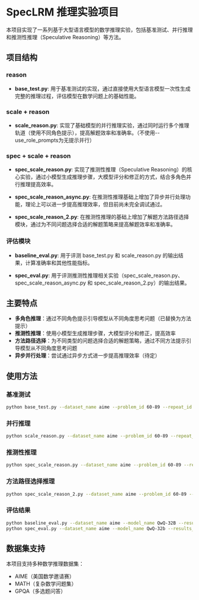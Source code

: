 # SpecLRM 推理实验项目

本项目实现了一系列基于大型语言模型的数学推理实验，包括基准测试、并行推理和推测性推理（Speculative Reasoning）等方法。

## 项目结构

### reason

- **base_test.py**: 用于基准测试的实现，通过直接使用大型语言模型一次性生成完整的推理过程，评估模型在数学问题上的基础性能。

### scale + reason

- **scale_reason.py**: 实现了基础模型的并行推理实验，通过同时运行多个推理轨道（使用不同角色提示），提高解题效率和准确率。（不使用--use_role_prompts为无提示并行）

### spec + scale + reason

- **spec_scale_reason.py**: 实现了推测性推理（Speculative Reasoning）的核心实验，通过小模型生成推理步骤，大模型评分和修正的方式，结合多角色并行推理提高效率。

- **spec_scale_reason_async.py**: 在推测性推理基础上增加了异步并行处理功能，理论上可以进一步提高推理效率，但目前尚未完全调试通过。

- **spec_scale_reason_2.py**: 在推测性推理的基础上增加了解题方法路径选择模块，通过为不同问题选择合适的解题策略来提高解题效率和准确率。

### 评估模块

- **baseline_eval.py**: 用于评测 base_test.py 和 scale_reason.py 的输出结果，计算准确率和其他性能指标。

- **spec_eval.py**: 用于评测推测性推理相关实验（spec_scale_reason.py、spec_scale_reason_async.py 和 spec_scale_reason_2.py）的输出结果。

## 主要特点

- **多角色推理**：通过不同角色提示引导模型从不同角度思考问题（已替换为方法提示）
- **推测性推理**：使用小模型生成推理步骤，大模型评分和修正，提高效率
- **方法路径选择**：为不同类型的问题选择合适的解题策略，通过不同方法提示引导模型从不同角度思考问题
- **异步并行处理**：尝试通过异步方式进一步提高推理效率（待定）

## 使用方法

### 基准测试

```bash
python base_test.py --dataset_name aime --problem_id 60-89 --repeat_id 3 --model_name Qwen/QwQ-32B --output_dir results/baseline_vllm_test
```

### 并行推理

```bash
python scale_reason.py --dataset_name aime --problem_id 60-89 --repeat_id 3 --model_name Qwen/QwQ-32B --output_dir results/scale_reason --use_role_prompts
```

### 推测性推理

```bash
python spec_scale_reason.py --dataset_name aime --problem_id 60-89 --repeat_id 3 --output_dir results/spec_scale_Inf --score_threshold 7.0 --token_budget 8192 --score_method greedy
```

### 方法路径选择推理

```bash
python spec_scale_reason_2.py --dataset_name aime --problem_id 60-89 --repeat_id 3 --output_dir results/spec_scale_m --score_threshold 7.0 --token_budget 8192 --score_method greedy --method_num 3
```

### 评估结果

```bash
python baseline_eval.py --dataset_name aime --model_name QwQ-32B --results_dir results/baseline_vllm_test
python spec_eval.py --dataset_name aime --model_name QwQ-32b --results_dir results/spec_scale_m
```

## 数据集支持

本项目支持多种数学推理数据集：
- AIME（美国数学邀请赛）
- MATH（复杂数学问题集）
- GPQA（多选题问答）
